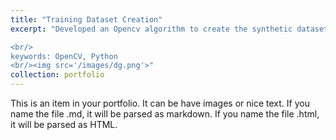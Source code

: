 ```yaml
---
title: "Training Dataset Creation"
excerpt: "Developed an Opencv algorithm to create the synthetic dataset for license plate ocr training. Created AI and OpenCv tools to label datasets for license plates, PPE and human actions.

<br/>
keywords: OpenCV, Python
<br/><img src='/images/dg.png'>"
collection: portfolio
---
```


This is an item in your portfolio. It can be have images or nice text. If you name the file .md, it will be parsed as markdown. If you name the file .html, it will be parsed as HTML.
